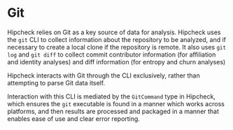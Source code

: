 
# Git

Hipcheck relies on Git as a key source of data for analysis. Hipcheck
uses the `git` CLI to collect information about the repository to be
analyzed, and if necessary to create a local clone if the repository
is remote. It also uses `git log` and `git diff` to collect commit
contributor information (for affiliation and identity analyses) and
diff information (for entropy and churn analyses)

Hipcheck interacts with Git through the CLI exclusively, rather than
attempting to parse Git data itself.

Interaction with this CLI is mediated by the `GitCommand` type in
Hipcheck, which ensures the `git` executable is found in a manner
which works across platforms, and then results are processed and
packaged in a manner that enables ease of use and clear error
reporting.
